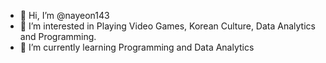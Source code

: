 - 👋 Hi, I’m @nayeon143
- 👀 I’m interested in Playing Video Games, Korean Culture, Data Analytics and Programming.
- 🌱 I’m currently learning Programming and Data Analytics
